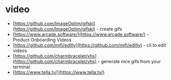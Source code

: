 # video

- [https://github.com/ImageOptim/gifski](https://github.com/ImageOptim/gifski) - create gifs
- [https://www.arcade.software/](https://www.arcade.software/) - Product Onboarding Videos
- [https://github.com/mifi/editly](https://github.com/mifi/editly) - cli to edit videos
- [https://github.com/charmbracelet/vhs](https://github.com/charmbracelet/vhs) - generate nice gifs from your terminal
- [https://www.tella.tv/](https://www.tella.tv/)
